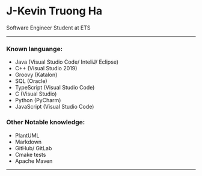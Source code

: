 # J-Kevin Truong Ha

Software Engineer Student at ETS
 
 ---
 ### Known languange:
- Java (Visual Studio Code/ InteliJ/ Eclipse)
- C++ (Visual Studio 2019)
- Groovy (Katalon)
- SQL (Oracle)
- TypeScript (Visual Studio Code)
- C (Visual Studio)
- Python (PyCharm)
- JavaScript (Visual Studio Code)

### Other Notable knowledge:
- PlantUML
- Markdown
- GitHub/ GitLab
- Cmake tests
- Apache Maven

---
